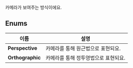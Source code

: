 
카메라가 보여주는 방식이에요. 
<br>
## **Enums**

 **이름** | **설명** |
 --- | --- |
**Perspective** |카메라를 통해 원근법으로 표현되요. |
**Orthographic** |카메라를 통해 정투영법으로 표현되요. |
